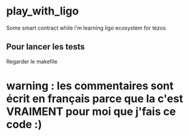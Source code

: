 # play_with_ligo
Some smart contract while i'm learning ligo ecosystem for tezos


## Pour lancer les tests

Regarder le makefile

# warning : les commentaires sont écrit en français parce que la c'est VRAIMENT pour moi que j'fais ce code :)
